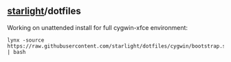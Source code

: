 ## [starlight](http://starlight.github.io/)/dotfiles

Working on unattended install for full cygwin-xfce environment:

    lynx -source https://raw.githubusercontent.com/starlight/dotfiles/cygwin/bootstrap.sh | bash
    

